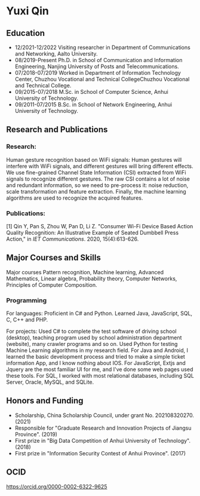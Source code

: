 # Yuxi Qin

## Education
- 12/2021-12/2022    Visiting researcher in Department of Communications and Networking, Aalto University.
- 08/2019-Present     Ph.D. in School of Communication and Information Engineering, Nanjing University of Posts and Telecommunications.
- 07/2018-07/2019    Worked in Department of Information Technology Center, Chuzhou Vocational and Technical CollegeChuzhou Vocational and Technical College.
- 09/2015-07/2018    M.Sc. in School of Computer Science, Anhui University of Technology.
- 09/2011-07/2015    B.Sc. in School of Network Engineering, Anhui University of Technology.


## Research and Publications
### Research:
Human gesture recognition based on WiFi signals: Human gestures will interfere with WiFi signals, and different gestures will bring different effects. We use fine-grained Channel State Information (CSI) extracted from WiFi signals to recognize different gestures. The raw CSI contains a lot of noise and redundant information, so we need to pre-process it: noise reduction, scale transformation and feature extraction.   Finally, the machine learning algorithms are used to recognize the acquired features.
### Publications:
[1] Qin Y, Pan S, Zhou W, Pan D, Li Z. "Consumer Wi-Fi Device Based Action Quality Recognition: An Illustrative Example of Seated Dumbbell Press Action," in *IET Communications*. 2020, 15(4):613-626.

## Major Courses and Skills
Major courses    Pattern recognition, Machine learning, Advanced Mathematics, Linear algebra, Probability theory, Computer Networks, Principles of Computer Composition.
### Programming    
For languages: Proficient in C# and Python. Learned Java, JavaScript, SQL, C, C++ and PHP. 

For projects: Used C# to complete the test software of driving school (desktop), teaching program used by school administration department (website), many crawler programs and so on. Used Python for testing Machine Learning algorithms in my research field. For Java and Android, I learned the basic development process and tried to make a simple ticket information App, and I know nothing about IOS. For JavaScript, Extjs and Jquery are the most familiar UI for me, and I've done some web pages used these tools. For SQL, I worked with most relational databases, including SQL Server, Oracle, MySQL, and SQLite.

## Honors and Funding
- Scholarship, China Scholarship Council, under grant No. 202108320270. (2021)
- Responsible for "Graduate Research and Innovation Projects of Jiangsu Province". (2019)
- First prize in "Big Data Competition of Anhui University of Technology". (2018)
- First prize in "Information Security Contest of Anhui Province". (2017)

## OCID
https://orcid.org/0000-0002-6322-9625